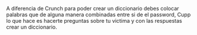 A diferencia de Crunch para poder crear un diccionario debes colocar palabras que de alguna manera combinadas entre si de el password, Cupp lo que hace es hacerte preguntas sobre tu victima y con las respuestas crear un diccionario.